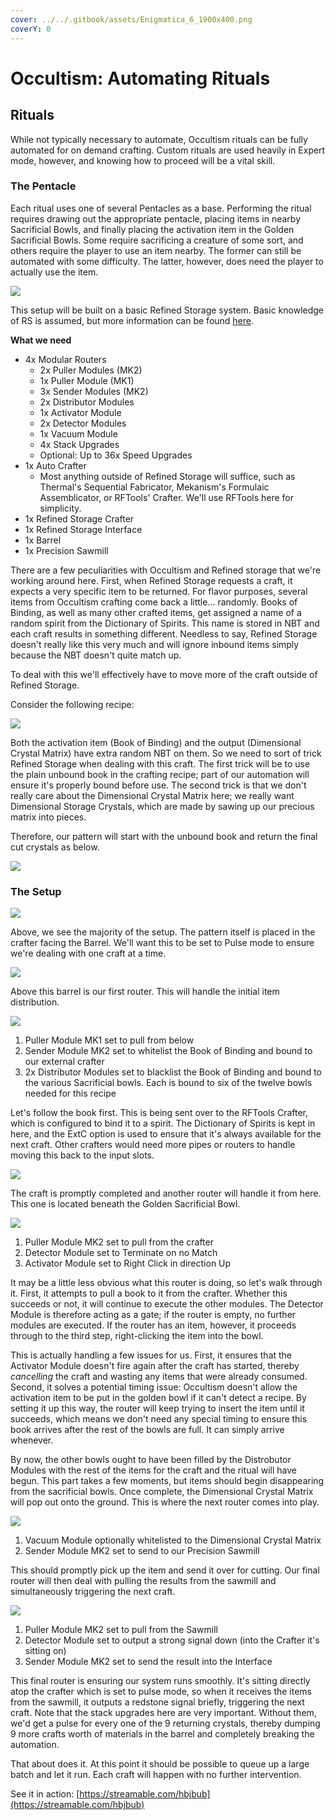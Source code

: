 ```yaml
---
cover: ../../.gitbook/assets/Enigmatica_6_1900x400.png
coverY: 0
---
```


# Occultism: Automating Rituals

## Rituals

While not typically necessary to automate, Occultism rituals can be fully automated for on demand crafting. Custom rituals are used heavily in Expert mode, however, and knowing how to proceed will be a vital skill.

### The Pentacle

Each ritual uses one of several Pentacles as a base. Performing the ritual requires drawing out the appropriate pentacle, placing items in nearby Sacrificial Bowls, and finally placing the activation item in the Golden Sacrificial Bowls. Some require sacrificing a creature of some sort, and others require the player to use an item nearby. The former can still be automated with some difficulty. The latter, however, does need the player to actually use the item.

![](../../.gitbook/assets/2022-01-03\_19.03.36.png)

This setup will be built on a basic Refined Storage system. Basic knowledge of RS is assumed, but more information can be found [here](https://refinedmods.com/refined-storage/wiki/getting-started-with-autocrafting.html).

**What we need**

* 4x Modular Routers
  * 2x Puller Modules (MK2)
  * 1x Puller Module (MK1)
  * 3x Sender Modules (MK2)
  * 2x Distributor Modules
  * 1x Activator Module
  * 2x Detector Modules
  * 1x Vacuum Module
  * 4x Stack Upgrades
  * Optional:  Up to 36x Speed Upgrades
* 1x Auto Crafter
  * Most anything outside of Refined Storage will suffice, such as Thermal's Sequential Fabricator, Mekanism's Formulaic Assemblicator, or RFTools' Crafter. We'll use RFTools here for simplicity.
* 1x Refined Storage Crafter
* 1x Refined Storage Interface
* 1x Barrel
* 1x Precision Sawmill

There are a few peculiarities with Occultism and Refined storage that we're working around here. First, when Refined Storage requests a craft, it expects a very specific item to be returned. For flavor purposes, several items from Occultism crafting come back a little... randomly. Books of Binding, as well as many other crafted items, get assigned a name of a random spirit from the Dictionary of Spirits. This name is stored in NBT and each craft results in something different. Needless to say, Refined Storage doesn't really like this very much and will ignore inbound items simply because the NBT doesn't quite match up.

To deal with this we'll effectively have to move more of the craft outside of Refined Storage.&#x20;

Consider the following recipe:

![](<../../.gitbook/assets/image (7).png>)

Both the activation item (Book of Binding) and the output (Dimensional Crystal Matrix) have extra random NBT on them. So we need to sort of trick Refined Storage when dealing with this craft. The first trick will be to use the plain unbound book in the crafting recipe; part of our automation will ensure it's properly bound before use. The second trick is that we don't really care about the Dimensional Crystal Matrix here; we really want Dimensional Storage Crystals, which are made by sawing up our precious matrix into pieces.&#x20;

Therefore, our pattern will start with the unbound book and return the final cut crystals as below.

![](../../.gitbook/assets/image.png)

### The Setup

![](<../../.gitbook/assets/image (3).png>)

Above, we see the majority of the setup. The pattern itself is placed in the crafter facing the Barrel. We'll want this to be set to Pulse mode to ensure we're dealing with one craft at a time.

![](<../../.gitbook/assets/image (8).png>)

Above this barrel is our first router. This will handle the initial item distribution.&#x20;

![](<../../.gitbook/assets/image (1).png>)

1. Puller Module MK1 set to pull from below
2. Sender Module MK2 set to whitelist the Book of Binding and bound to our external crafter
3. 2x Distributor Modules set to blacklist the Book of Binding and bound to the various Sacrificial bowls. Each is bound to six of the twelve bowls needed for this recipe

Let's follow the book first. This is being sent over to the RFTools Crafter, which is configured to bind it to a spirit. The Dictionary of Spirits is kept in here, and the ExtC option is used to ensure that it's always available for the next craft. Other crafters would need more pipes or routers to handle moving this back to the input slots.&#x20;

![](<../../.gitbook/assets/image (2).png>)

The craft is promptly completed and another router will handle it from here. This one is located beneath the Golden Sacrificial Bowl.

![](<../../.gitbook/assets/image (5).png>)

1. Puller Module MK2 set to pull from the crafter
2. Detector Module set to Terminate on no Match
3. Activator Module set to Right Click in direction Up

It may be a little less obvious what this router is doing, so let's walk through it. First, it attempts to pull a book to it from the crafter. Whether this succeeds or not, it will continue to execute the other modules. The Detector Module is therefore acting as a gate; if the router is empty, no further modules are executed. If the router has an item, however, it proceeds through to the third step, right-clicking the item into the bowl.&#x20;

This is actually handling a few issues for us. First, it ensures that the Activator Module doesn't fire again after the craft has started, thereby _cancelling_ the craft and wasting any items that were already consumed. Second, it solves a potential timing issue: Occultism doesn't allow the activation item to be put in the golden bowl if it can't detect a recipe. By setting it up this way, the router will keep trying to insert the item until it succeeds, which means we don't need any special timing to ensure this book arrives after the rest of the bowls are full. It can simply arrive whenever.

By now, the other bowls ought to have been filled by the Distrobutor Modules with the rest of the items for the craft and the ritual will have begun. This part takes a few moments, but items should begin disappearing from the sacrificial bowls. Once complete, the Dimensional Crystal Matrix will pop out onto the ground. This is where the next router comes into play.

![](<../../.gitbook/assets/image (4).png>)

1. Vacuum Module optionally whitelisted to the Dimensional Crystal Matrix
2. Sender Module MK2 set to send to our Precision Sawmill

This should promptly pick up the item and send it over for cutting. Our final router will then deal with pulling the results from the sawmill and simultaneously triggering the next craft.

![](<../../.gitbook/assets/image (6).png>)

1. Puller Module MK2 set to pull from the Sawmill
2. Detector Module set to output a strong signal down (into the Crafter it's sitting on)
3. Sender Module MK2 set to send the result into the Interface

This final router is ensuring our system runs smoothly. It's sitting directly atop the crafter which is set to pulse mode, so when it receives the items from the sawmill, it outputs a redstone signal briefly, triggering the next craft. Note that the stack upgrades here are very important. Without them, we'd get a pulse for every one of the 9 returning crystals, thereby dumping 9 more crafts worth of materials in the barrel and completely breaking the automation.&#x20;

That about does it. At this point it should be possible to queue up a large batch and let it run. Each craft will happen with no further intervention.&#x20;

See it in action: [https://streamable.com/hbjbub](https://streamable.com/hbjbub)
